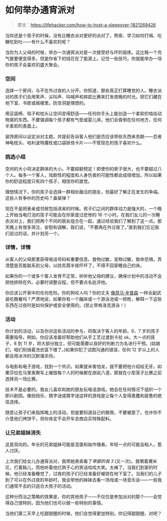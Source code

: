 # 如何举办通宵派对

> 原文：<https://lifehacker.com/how-to-host-a-sleepover-1821269426>

当你还是个孩子的时候，没有比睡衣派对更好的派对了。熬夜、学习如何打嗝、吃糖吃到吐——有什么不喜欢的呢？



当你为人父母的时候，举办一次通宵派对是一次接受好与坏的锻炼。这比租一个充气屋要便宜得多，但是你省下的钱花在了能源上。记住一些技巧，你就能举办一场你的孩子会喜欢的盛大聚会。

### **空间**

选择一个房间，与不在外过夜的人分开。你知道，那些真正打算睡觉的人。睡衣派对的孩子们会用笑声、尖叫声、叫喊声和摔跤比赛来打发夜晚的时光。把它们藏在地下室、书房或阁楼里。防空洞是理想的。

用豆袋椅、毯子和枕头让空间变得舒适——任何你手头上能创造一个柔软的啮齿动物窝的东西。不要强调每个孩子都有气垫或婴儿床。他们会昏倒在任何地方，任何半柔软的表面上。

装饰房间以设定派对主题，并提前告诉客人他们是否应该带些东西来贡献——忍者神龟枕头、哈利波特魔杖或口袋妖怪卡片——不管现在的孩子喜欢什么。

### **挑选小组**

空间的大小将决定群体的大小。不要超额预定！即使你的房子很大，也不要超过八个人。每多一个客人，戏剧性的程度和人身伤害的可能性都会成倍增加，所以如果你的舒适程度只有四个孩子，相信你的直觉。

理想情况下，你的孩子会选择一群相处融洽的朋友，但最好了解正在发生的争端。这些人有争吵的历史吗？鼻屎弹？

现在不是把表亲或邻居包括进来的时候。孩子们之间的群体动力是强大的，一个晚上开始当电灯泡的孩子可能会在你家度过悲惨的 16 个小时。在我们女儿的一次睡衣派对上，我们把两个不同的朋友组合在一起，通过经验我们了解到了这一点。那天晚上有很多哭泣、安慰和调解，我们说，“不要再在外过夜了。”直到我们忘记我们说过的话，并计划另一个。

### **详情，详情**

从客人的父母那里获得电话号码和重要信息。食物过敏，宠物过敏，致命恐惧。弄清楚是否能联系到父母，以防苏茜半夜吓坏了，不得不回家睡自己的床。

如果你的一个或多个客人发育不正常，听听他父母的建议，确保计划中的活动不会把他排除在外。必要时调整议程，但不要点名批评他。

你应该公开家中的任何危险。你的狗咬人吗？你的丈夫 [像荷马·辛普森](https://youtu.be/ZuG9kUiRC_I?t=52) 一样全副武装吃晚餐吗？严肃地说，如果你有一个蹦床或一个游泳池或一把枪，解释一下这些东西在过夜时是如何保护或安全使用的。(禁止带格洛克游泳！)

### **活动**

你计划的活动，以及你对这些活动的参与，将取决于客人的年龄。6、7 岁的孩子需要指导。例如，你应该准备好帮助他们从手工艺过渡到卡拉 ok。大一点的孩子，8 到 11 岁，将大部分独立，但可能需要以良好的判断力为名进行干预。(姑娘们，咱们别骑着洗衣篮下楼了。)如果你犯了试图沟通的错误，任何 12 岁以上的人都会用冰冷的沉默谋杀你。

与电影和电子游戏，找到一个共识。如果提米害怕龙，就不要把他介绍给无牙。如果莎拉在马里奥赛车上摧毁每个人的时候都在胡说八道，那就在小型笼子比赛之前选择另一场比赛。

技术不是必要的。我女儿喜欢和她的朋友玩电话游戏。她会在任何情况下组织一个即兴剧团。像扭扭乐、猜字谜或猜字谜这样的游戏是让每个人变得愚蠢和疲惫的绝佳选择。

随意让孩子们来指挥晚上的活动，但是要知道自己的极限，不要被耍了。也许你不介意他们烤饼干，但你肯定不会开车去商店买特殊配料。

### **让兄弟姐妹消失**

这是双向的。年长的兄弟姐妹可能是混蛋和始作俑者。年轻一点的可能会粘人，惹人讨厌。

上次我们给女儿办通宵派对，我带她弟弟看了*卑鄙的我 3* (又一次)。我嚼着爆米花，打着盹儿，而他听着他烂熟于心的笑话哈哈大笑。太棒了。当我们到家的时候，他已经准备睡觉了，过夜的孩子们已经准备好被锁在地下室了。当我们的儿子到了可以在外过夜的年龄时，我会带他的妹妹去看一场戏或一场音乐会——一些我们通常不去的只适合大孩子的活动。

这种分而治之策略的效果是，你的其他孩子——不仅仅是参加派对的那个——会觉得自己很特别，因为他们也可以做一些特别的事情。

当他们第二天早上吃甜甜圈的时候，他们会觉得更加特别。你记得甜甜圈，对吧？
